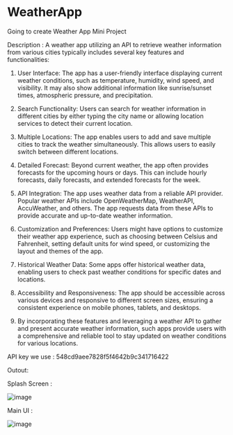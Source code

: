 # WeatherApp
Going to create Weather App Mini Project

Description : A weather app utilizing an API to retrieve weather information from various cities typically includes several key features and functionalities:

1. User Interface: The app has a user-friendly interface displaying current weather conditions, such as temperature, humidity, wind speed, and visibility. It may also show additional information like sunrise/sunset times, atmospheric pressure, and precipitation.

2. Search Functionality: Users can search for weather information in different cities by either typing the city name or allowing location services to detect their current location.

3. Multiple Locations: The app enables users to add and save multiple cities to track the weather simultaneously. This allows users to easily switch between different locations.

4. Detailed Forecast: Beyond current weather, the app often provides forecasts for the upcoming hours or days. This can include hourly forecasts, daily forecasts, and extended forecasts for the week.

5. API Integration: The app uses weather data from a reliable API provider. Popular weather APIs include OpenWeatherMap, WeatherAPI, AccuWeather, and others. The app requests data from these APIs to provide accurate and up-to-date weather information.

6. Customization and Preferences: Users might have options to customize their weather app experience, such as choosing between Celsius and Fahrenheit, setting default units for wind speed, or customizing the layout and themes of the app.

7. Historical Weather Data: Some apps offer historical weather data, enabling users to check past weather conditions for specific dates and locations.

8. Accessibility and Responsiveness: The app should be accessible across various devices and responsive to different screen sizes, ensuring a consistent experience on mobile phones, tablets, and desktops.

9. By incorporating these features and leveraging a weather API to gather and present accurate weather information, such apps provide users with a comprehensive and reliable tool to stay updated on weather conditions for various locations.

API key we use : 548cd9aee7828f5f4642b9c341716422

Outout:

Splash Screen : 

![image](https://github.com/MakavanaRajesh/Weather_App/assets/139845106/326e5332-0be5-4a8c-862e-3fec1a233324)


Main UI : 

![image](https://github.com/MakavanaRajesh/Weather_App/assets/139845106/bafbfdfa-fc95-46c8-b998-622a0346d120)

